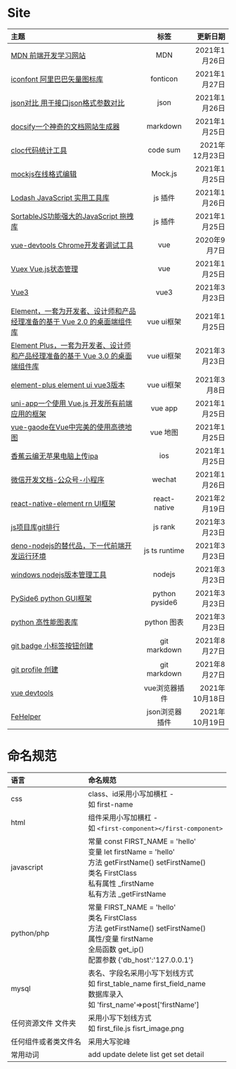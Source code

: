 # Site
| 主题                                                                                                                                          |      标签      |       更新日期 |
| :-------------------------------------------------------------------------------------------------------------------------------------------- | :------------: | -------------: |
| [MDN 前端开发学习网站](https://developer.mozilla.org/zh-CN/)                                                                                  |      MDN       |  2021年1月26日 |
| [iconfont  阿里巴巴矢量图标库](https://www.iconfont.cn/)                                                                                      |    fonticon    |  2021年1月27日 |
| [json对比 用于接口json格式参数对比](https://www.sojson.com/jsondiff.html)                                                                     |      json      |  2021年1月26日 |
| [docsify一个神奇的文档网站生成器](https://docsify.js.org/#/zh-cn/)                                                                            |    markdown    |  2021年1月25日 |
| [cloc代码统计工具](https://github.com/AlDanial/cloc/releases)                                                                                 |    code sum    | 2021年12月23日 |
| [mockjs在线格式编辑](http://mockjs.com/0.1/editor.html#help)                                                                                  |    Mock.js     |  2021年1月25日 |
| [Lodash JavaScript 实用工具库](https://www.lodashjs.com/)                                                                                     |    js 插件     |  2021年1月26日 |
| [SortableJS功能强大的JavaScript 拖拽库](http://www.sortablejs.com)                                                                            |    js 插件     |  2021年1月25日 |
| [vue-devtools Chrome开发者调试工具](https://github.com/vuejs/vue-devtools)                                                                    |      vue       |   2020年9月7日 |
| [Vuex Vue.js状态管理](https://vuex.vuejs.org/zh/guide/)                                                                                       |      vue       |  2021年1月25日 |
| [Vue3](https://v3.cn.vuejs.org)                                                                                                               |      vue3      |  2021年3月23日 |
| [Element，一套为开发者、设计师和产品经理准备的基于 Vue 2.0 的桌面端组件库](https://element.eleme.cn/#/zh-CN/component/installation)           |   vue ui框架   |  2021年1月25日 |
| [Element Plus，一套为开发者、设计师和产品经理准备的基于 Vue 3.0 的桌面端组件库](https://element-plus.gitee.io/#/zh-CN/component/installation) |   vue ui框架   |  2021年3月23日 |
| [element-plus element ui vue3版本](https://element-plus.gitee.io/#/zh-CN/component/installation)                                              |   vue ui框架   |   2021年3月8日 |
| [uni-app一个使用 Vue.js 开发所有前端应用的框架](https://uniapp.dcloud.net.cn/quickstart-cli)                                                  |    vue app     |  2021年1月25日 |
| [vue-gaode在Vue中完美的使用高德地图](http://vue-gaode.rxshc.com/)                                                                             |    vue 地图    |  2021年1月25日 |
| [香蕉云编无苹果电脑上传ipa](https://www.yunedit.com/)                                                                                         |      ios       |  2021年1月25日 |
| [微信开发文档-公众号-小程序](https://developers.weixin.qq.com/doc/)                                                                           |     wechat     |  2021年1月26日 |
| [react-native-element rn UI框架](https://reactnativeelements.com/docs/)                                                                       |  react-native  |  2021年2月19日 |
| [js项目库git排行](https://bestofjs.org/)                                                                                                      |    js rank     |  2021年3月23日 |
| [deno-nodejs的替代品，下一代前端开发运行环境](https://deno.land/)                                                                             | js ts runtime  |  2021年3月23日 |
| [windows nodejs版本管理工具](https://github.com/coreybutler/nvm-windows/releases)                                                             |     nodejs     |  2021年3月23日 |
| [PySide6 python GUI框架](https://doc.qt.io/qtforpython/PySide6/QtGui/index.html)                                                              | python pyside6 |  2021年3月23日 |
| [python 高性能图表库](https://matplotlib.org/)                                                                                                |  python 图表   |  2021年3月23日 |
| [git badge 小标签按钮创建](https://shields.io/)                                                                                               |  git markdown  |  2021年8月27日 |
| [git profile 创建](https://rahuldkjain.github.io/gh-profile-readme-generator/)                                                                |  git markdown  |  2021年8月27日 |
| [vue devtools](https://github.com/vuejs/devtools/)                                                                                            | vue浏览器插件  | 2021年10月18日 |
| [FeHelper](https://github.com/zxlie/FeHelper/tree/master/apps/static/screenshot/crx)                                                          | json浏览器插件 | 2021年10月19日 |

# 命名规范
| 语言                 | 命名规范                                                                                                                                                                        |
| :------------------- | :------------------------------------------------------------------------------------------------------------------------------------------------------------------------------ |
| css                  | class、id采用小写加横杠 - <br>如 first-name                                                                                                                                     |
| html                 | 组件采用小写加横杠 - <br>如 `<first-component></first-component>`                                                                                                               |
| javascript           | 常量 const FIRST_NAME = 'hello' <br>变量  let firstName = 'hello' <br>方法 getFirstName() setFirstName() <br>类名 FirstClass <br>私有属性 _firstName <br>私有方法 _getFirstName |
| python/php           | 常量 FIRST_NAME = 'hello' <br>类名 FirstClass <br>方法 getFirstName() setFirstName() <br>属性/变量 firstName  <br>全局函数 get_ip()  <br>配置参数 {'db_host':'127.0.0.1'}       |
| mysql                | 表名、字段名采用小写下划线方式 <br>如 first_table_name  first_field_name <br>数据库录入 <br>如 'first_name'=>post['firstName']                                                  |
| 任何资源文件 文件夹  | 采用小写下划线方式 <br>如 first_file.js fisrt_image.png                                                                                                                         |
| 任何组件或者类文件名 | 采用大写驼峰                                                                                                                                                                    |
| 常用动词             | add update delete list get set detail                                                                                                                                           |
